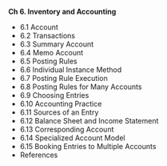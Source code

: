 __Ch 6. Inventory and Accounting__

* 6.1 Account
* 6.2 Transactions
* 6.3 Summary Account
* 6.4 Memo Account
* 6.5 Posting Rules
* 6.6 Individual Instance Method
* 6.7 Posting Rule Execution
* 6.8 Posting Rules for Many Accounts
* 6.9 Choosing Entries
* 6.10 Accounting Practice
* 6.11 Sources of an Entry
* 6.12 Balance Sheet and Income Statement
* 6.13 Corresponding Account
* 6.14 Specialized Account Model
* 6.15 Booking Entries to Multiple Accounts
* References